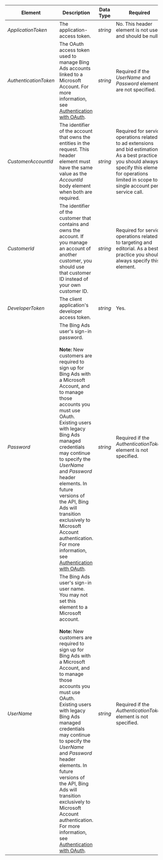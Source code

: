 |Element|Description|Data Type|Required|
|-----------|---------------|-------------|------------|
|*ApplicationToken*|The application-access token.|*string*|No. This header element is not used and should be null.|
|*AuthenticationToken*|The OAuth access token used to manage Bing Ads accounts linked to a Microsoft Account. For more information, see [Authentication with OAuth](../../concepts/guides/authentication-with-oauth.md).|*string*|Required if the *UserName* and *Password* elements are not specified.|
|*CustomerAccountId*|The identifier of the account that owns the entities in the request. This header element must have the same value as the *AccountId* body element when both are required.|*string*|Required for service operations related to ad extensions and bid estimations. As a best practice you should always specify this element for operations limited in scope to a single account per service call.|
|*CustomerId*|The identifier of the customer that contains and owns the account. If you manage an account of another customer, you should use that customer ID instead of your own customer ID.|*string*|Required for service operations related to targeting and editorial. As a best practice you should always specify this element.|
|*DeveloperToken*|The client application's developer access token.|*string*|Yes.|
|*Password*|The Bing Ads user's sign-in password.<br/><br/>**Note:** New customers are required to sign up for Bing Ads with a Microsoft Account, and to manage those accounts you must use OAuth. Existing users with legacy Bing Ads managed credentials may continue to specify the  *UserName* and *Password* header elements. In future versions of the API, Bing Ads will transition exclusively to Microsoft Account authentication. For more information, see [Authentication with OAuth](../../concepts/guides/authentication-with-oauth.md).|*string*|Required if the *AuthenticationToken* element is not specified.|
|*UserName*|The Bing Ads user's sign-in user name. You may not set this element to a Microsoft account.<br/><br/>**Note:** New customers are required to sign up for Bing Ads with a Microsoft Account, and to manage those accounts you must use OAuth. Existing users with legacy Bing Ads managed credentials may continue to specify the  *UserName* and *Password* header elements. In future versions of the API, Bing Ads will transition exclusively to Microsoft Account authentication. For more information, see [Authentication with OAuth](../../concepts/guides/authentication-with-oauth.md).|*string*|Required if the *AuthenticationToken* element is not specified.|
